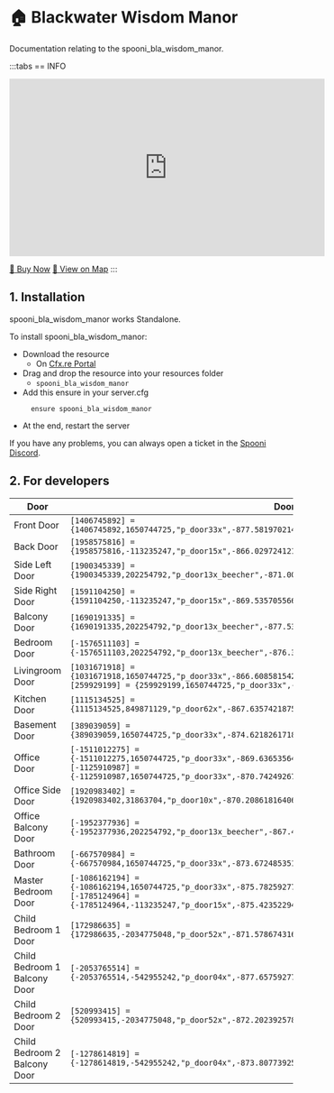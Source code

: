 # 🏠 Blackwater Wisdom Manor
Documentation relating to the spooni_bla_wisdom_manor.

:::tabs
== INFO
<iframe width="560" height="315" src="https://www.youtube.com/embed/S5sVK-YWmUk?si=aEQvqU03gX6_9uRm" frameborder="0" allow="accelerometer; autoplay; clipboard-write; encrypted-media; gyroscope; picture-in-picture; web-share" referrerpolicy="strict-origin-when-cross-origin" allowfullscreen></iframe>

<a href="https://spooni-mapping.tebex.io/package/6715692" class="button-buy">🛒 Buy Now</a>
<a href="https://spooni.de/rdr2/?m=house61" class="button-map">📍 View on Map</a>
:::

## 1. Installation
spooni_bla_wisdom_manor works Standalone.  

To install spooni_bla_wisdom_manor:
- Download the resource
  - On [Cfx.re Portal](https://portal.cfx.re/)
- Drag and drop the resource into your resources folder
  - `spooni_bla_wisdom_manor`
- Add this ensure in your server.cfg
  ```
    ensure spooni_bla_wisdom_manor
  ```
- At the end, restart the server

If you have any problems, you can always open a ticket in the [Spooni Discord](https://discord.gg/spooni).

## 2. For developers

| Door                      | Doorhashes
|---------------------------|----------------------------------------------------------------------------------|
| Front Door                | `[1406745892] = {1406745892,1650744725,"p_door33x",-877.5819702148438,-1644.342041015625,68.18991088867188}`
| Back Door                 | `[1958575816] = {1958575816,-113235247,"p_door15x",-866.0297241210938,-1651.492919921875,68.18836975097656}`
| Side Left Door            | `[1900345339] = {1900345339,202254792,"p_door13x_beecher",-871.0009155273438,-1639.3154296875,68.18437194824219}`
| Side Right Door           | `[1591104250] = {1591104250,-113235247,"p_door15x",-869.5357055664062,-1654.664306640625,68.19136810302734}`
| Balcony Door              | `[1690191335] = {1690191335,202254792,"p_door13x_beecher",-877.5391235351562,-1644.1676025390625,71.66375732421875}`
| Bedroom Door              | `[-1576511103] = {-1576511103,202254792,"p_door13x_beecher",-876.3502807617188,-1647.186767578125,68.1993637084961}`
| Livingroom Door           | `[1031671918] = {1031671918,1650744725,"p_door33x",-866.6085815429688,-1645.1514892578125,68.19490814208984}` <br> `[259929199] = {259929199,1650744725,"p_door33x",-868.06640625,-1647.682373046875,68.19390869140625}`
| Kitchen Door              | `[1115134525] = {1115134525,849871129,"p_door62x",-867.6357421875,-1652.3265380859375,68.1833724975586}`
| Basement Door             | `[389039059] = {389039059,1650744725,"p_door33x",-874.621826171875,-1652.844970703125,68.18891143798828}`
| Office Door               | `[-1511012275] = {-1511012275,1650744725,"p_door33x",-869.6365356445312,-1641.05078125,71.66429901123047}` <br> `[-1125910987] = {-1125910987,1650744725,"p_door33x",-870.7424926757812,-1642.94384765625,71.66429901123047}`
| Office Side Door          | `[1920983402] = {1920983402,31863704,"p_door10x",-870.2086181640625,-1645.6715087890625,71.66962432861328}`
| Office Balcony Door       | `[-1952377936] = {-1952377936,202254792,"p_door13x_beecher",-867.4903564453125,-1650.6505126953125,71.66875457763672}`
| Bathroom Door             | `[-667570984] = {-667570984,1650744725,"p_door33x",-873.6724853515625,-1649.5528564453125,71.67229461669922}`
| Master Bedroom Door       | `[-1086162194] = {-1086162194,1650744725,"p_door33x",-875.7825927734375,-1648.331298828125,71.66829681396484}` <br> `[-1785124964] = {-1785124964,-113235247,"p_door15x",-875.4235229492188,-1646.4017333984375,71.67675018310547}`
| Child Bedroom 1 Door      | `[172986635] = {172986635,-2034775048,"p_door52x",-871.5786743164062,-1645.820068359375,74.7795639038086}`
| Child Bedroom 1 Balcony Door | `[-2053765514] = {-2053765514,-542955242,"p_door04x",-877.6575927734375,-1648.972900390625,74.78155517578125}`
| Child Bedroom 2 Door         | `[520993415] = {520993415,-2034775048,"p_door52x",-872.202392578125,-1643.823974609375,74.77855682373047}`
| Child Bedroom 2 Balcony Door | `[-1278614819] = {-1278614819,-542955242,"p_door04x",-873.8077392578125,-1639.47314453125,74.78955078125}`







